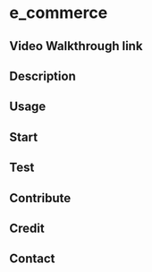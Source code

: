 # e_commerce

## Video Walkthrough link

## Description 

## Usage 

## Start

## Test

## Contribute

## Credit

## Contact